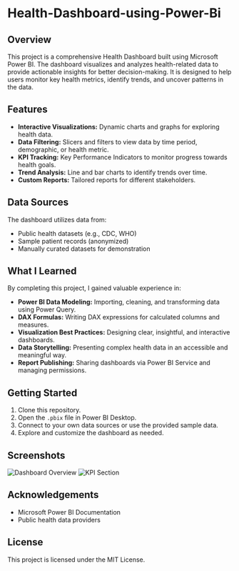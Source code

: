 # Health-Dashboard-using-Power-Bi
## Overview

This project is a comprehensive Health Dashboard built using Microsoft Power BI. The dashboard visualizes and analyzes health-related data to provide actionable insights for better decision-making. It is designed to help users monitor key health metrics, identify trends, and uncover patterns in the data.

## Features

- **Interactive Visualizations:** Dynamic charts and graphs for exploring health data.
- **Data Filtering:** Slicers and filters to view data by time period, demographic, or health metric.
- **KPI Tracking:** Key Performance Indicators to monitor progress towards health goals.
- **Trend Analysis:** Line and bar charts to identify trends over time.
- **Custom Reports:** Tailored reports for different stakeholders.

## Data Sources

The dashboard utilizes data from:
- Public health datasets (e.g., CDC, WHO)
- Sample patient records (anonymized)
- Manually curated datasets for demonstration

## What I Learned

By completing this project, I gained valuable experience in:
- **Power BI Data Modeling:** Importing, cleaning, and transforming data using Power Query.
- **DAX Formulas:** Writing DAX expressions for calculated columns and measures.
- **Visualization Best Practices:** Designing clear, insightful, and interactive dashboards.
- **Data Storytelling:** Presenting complex health data in an accessible and meaningful way.
- **Report Publishing:** Sharing dashboards via Power BI Service and managing permissions.

## Getting Started

1. Clone this repository.
2. Open the `.pbix` file in Power BI Desktop.
3. Connect to your own data sources or use the provided sample data.
4. Explore and customize the dashboard as needed.

## Screenshots

![Dashboard Overview](screenshots/dashboard-overview.png)
![KPI Section](screenshots/kpi-section.png)

## Acknowledgements

- Microsoft Power BI Documentation
- Public health data providers

## License

This project is licensed under the MIT License.